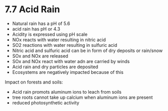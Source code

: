 # 7.7 Acid Rain

* Natural rain has a pH of 5.6 
* acid rain has pH or 4.3
* Acidity is expressed using pH scale
* NOx reacts with water resulting in nitric acid
* SO2 reactions with water resulting in sulfuric acid
* Nitric acid and sulfuric acid can be in form of dry deposits or rain/snow
* SOx and NOx are released
* SOx and NOx react with water adn are carried by winds
* Acid rain and dry particles are deposited
* Ecosystems are negatively impacted because of this

Impact on forests and soils:

* Acid rain promots aluminum ions to leach from soils
* tree roots cannot take up calcium when aluminum ions are present
* reduced photosynthetic activity

